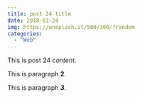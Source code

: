 ```yaml
---
title: post 24 title
date: 2018-01-24
img: https://unsplash.it/500/300/?random
categories:
  - "Web"
---
```

This is post 24 *content*.

This is paragraph **2**.

This is paragraph ***3***.
